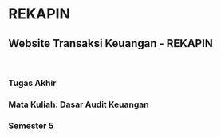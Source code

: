 # REKAPIN
## Website Transaksi Keuangan - REKAPIN
&nbsp;
### **Tugas Akhir**
### Mata Kuliah: Dasar Audit Keuangan
### Semester 5